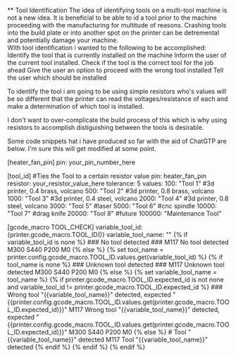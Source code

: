 ** Tool Identification
The idea of identifying tools on a multi-tool machine is not a new idea.  It is beneficial to be able to id a tool prior to the machine proceeding with the manufacturing for multitude of reasons.
Crashing tools into the build plate or into another spot on the printer can be detremental and potentially damage your machine.  
With tool identification i wanted to the following to be accomplished:
Identify the tool that is currently installed on the machine
Inform the user of the current tool installed.
Check if the tool is the correct tool for the job ahead
Give the user an option to proceed with the wrong tool installed
Tell the user which should be installed

To identify the tool i am going to be using simple resistors who's values will be so different that the printer can read the voltages/resistance of each and make a determination of which tool is installed.

I don't want to over-complicate the build process of this which is why using resistors to accomplish distiguishing between the tools is desirable.

Some code snippets hat i have produced so far with the aid of ChatGTP are below.  I'm sure this will get modified at some point.

[heater_fan_pin]
pin: your_pin_number_here

[tool_id]
#Ties the Tool to a certain resistor value
pin: heater_fan_pin
resistor: your_resistor_value_here
tolerance: 5
values:
    100: "Tool 1" #3d printer, 0.4 brass, volcano
    500: "Tool 2" #3d printer, 0.8 brass, volcano
    1000: "Tool 3" #3d printer, 0.4 steel, volcano
    2000: "Tool 4" #3d printer, 0.8 steel, volcano
    3000: "Tool 5" #laser
    5000: "Tool 6" #cnc spindle
    10000: "Tool 7" #drag knife
    20000: "Tool 8" #future
    100000: "Maintenance Tool"

[gcode_macro TOOL_CHECK]
variable_tool_id: {printer.gcode_macro.TOOL_ID()}
variable_tool_name: ""
{% if variable_tool_id is none %}
    ### No tool detected ###
    M117 No tool detected
    M300 S440 P200
    M0
{% else %}
    {% set tool_name = printer.config.gcode_macro.TOOL_ID.values.get(variable_tool_id) %}
    {% if tool_name is none %}
        ### Unknown tool detected ###
        M117 Unknown tool detected
        M300 S440 P200
        M0
    {% else %}
        {% set variable_tool_name = tool_name %}
        {% if printer.gcode_macro.TOOL_ID.expected_id is not none and variable_tool_id != printer.gcode_macro.TOOL_ID.expected_id %}
            ### Wrong tool "{{variable_tool_name}}" detected, expected "{{printer.config.gcode_macro.TOOL_ID.values.get(printer.gcode_macro.TOOL_ID.expected_id)}}"
            M117 Wrong tool "{{variable_tool_name}}" detected, expected "{{printer.config.gcode_macro.TOOL_ID.values.get(printer.gcode_macro.TOOL_ID.expected_id)}}"
            M300 S440 P200
            M0
        {% else %}
            # Tool "{{variable_tool_name}}" detected
            M117 Tool "{{variable_tool_name}}" detected
        {% endif %}
    {% endif %}
{% endif %}


